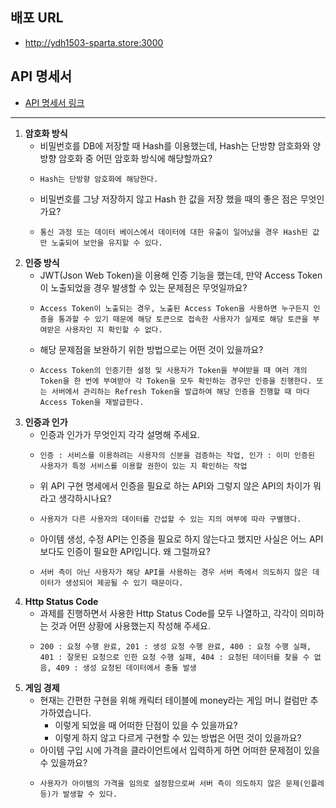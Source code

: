 ## 배포 URL
- http://ydh1503-sparta.store:3000

## API 명세서
- [API 명세서 링크](https://heavenly-dosa-a98.notion.site/API-13adb8baf7714017be1cf2bce5c2a273?pvs=4)

------------------------------------
1. **암호화 방식**
    - 비밀번호를 DB에 저장할 때 Hash를 이용했는데, Hash는 단방향 암호화와 양방향 암호화 중 어떤 암호화 방식에 해당할까요?
    -     Hash는 단방향 암호화에 해당한다.
    - 비밀번호를 그냥 저장하지 않고 Hash 한 값을 저장 했을 때의 좋은 점은 무엇인가요?
    -     통신 과정 또는 데이터 베이스에서 데이터에 대한 유출이 일어났을 경우 Hash된 값만 노출되어 보안을 유지할 수 있다.
2. **인증 방식**
    - JWT(Json Web Token)을 이용해 인증 기능을 했는데, 만약 Access Token이 노출되었을 경우 발생할 수 있는 문제점은 무엇일까요?
    -     Access Token이 노출되는 경우, 노출된 Access Token을 사용하면 누구든지 인증을 통과할 수 있기 때문에 해당 토큰으로 접속한 사용자가 실제로 해당 토큰을 부여받은 사용자인 지 확인할 수 없다.
    - 해당 문제점을 보완하기 위한 방법으로는 어떤 것이 있을까요?
    -     Access Token의 인증기한 설정 및 사용자가 Token을 부여받을 때 여러 개의 Token을 한 번에 부여받아 각 Token을 모두 확인하는 경우만 인증을 진행한다. 또는 서버에서 관리하는 Refresh Token을 발급하여 해당 인증을 진행할 때 마다 Access Token을 재발급한다.
3. **인증과 인가**
    - 인증과 인가가 무엇인지 각각 설명해 주세요.
    -     인증 : 서비스를 이용하려는 사용자의 신분을 검증하는 작업, 인가 : 이미 인증된 사용자가 특정 서비스를 이용할 권한이 있는 지 확인하는 작업
    - 위 API 구현 명세에서 인증을 필요로 하는 API와 그렇지 않은 API의 차이가 뭐라고 생각하시나요?
    -     사용자가 다른 사용자의 데이터를 간섭할 수 있는 지의 여부에 따라 구별했다.
    - 아이템 생성, 수정 API는 인증을 필요로 하지 않는다고 했지만 사실은 어느 API보다도 인증이 필요한 API입니다. 왜 그럴까요?
    -     서버 측이 아닌 사용자가 해당 API를 사용하는 경우 서버 측에서 의도하지 않은 데이터가 생성되어 제공될 수 있기 때문이다.
4. **Http Status Code**
    - 과제를 진행하면서 사용한 Http Status Code를 모두 나열하고, 각각이 의미하는 것과 어떤 상황에 사용했는지 작성해 주세요.
    -     200 : 요청 수행 완료, 201 : 생성 요청 수행 완료, 400 : 요청 수행 실패, 401 : 잘못된 요청으로 인한 요청 수행 실패, 404 : 요청된 데이터를 찾을 수 없음, 409 : 생성 요청된 데이터에서 충돌 발생
5. **게임 경제**
    - 현재는 간편한 구현을 위해 캐릭터 테이블에 money라는 게임 머니 컬럼만 추가하였습니다.
        - 이렇게 되었을 때 어떠한 단점이 있을 수 있을까요?
        - 이렇게 하지 않고 다르게 구현할 수 있는 방법은 어떤 것이 있을까요?
    - 아이템 구입 시에 가격을 클라이언트에서 입력하게 하면 어떠한 문제점이 있을 수 있을까요?
    -     사용자가 아이템의 가격을 임의로 설정함으로써 서버 측이 의도하지 않은 문제(인플레 등)가 발생할 수 있다.
